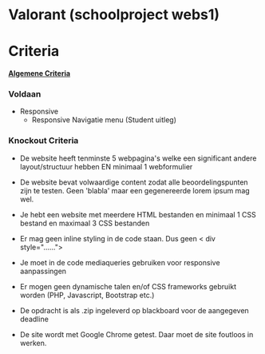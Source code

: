 # Valorant (schoolproject webs1)

# Criteria
**[Algemene Criteria](https://docs.google.com/spreadsheets/d/e/2PACX-1vQCqdVHo8z8lBxfYn5C067lJcex97CyNOlBzU7jngfFC1KdIPaN10csXVt8Q5kZKlBy60C0zf48auSN/pubhtml)**

### Voldaan
- Responsive
  - Responsive Navigatie menu (Student uitleg)


### Knockout Criteria
- De website heeft tenminste 5 webpagina's welke een significant andere layout/structuur hebben EN minimaal 1 webformulier

- De website bevat volwaardige content zodat alle beoordelingspunten zijn te testen. Geen 'blabla' maar een gegenereerde lorem ipsum mag wel.

- Je hebt een website met meerdere HTML bestanden en minimaal 1 CSS bestand en maximaal 3 CSS bestanden

- Er mag geen inline styling in de code staan. Dus geen < div style="......">

- Je moet in de code mediaqueries gebruiken voor responsive aanpassingen

- Er mogen geen dynamische talen en/of CSS frameworks gebruikt worden (PHP, Javascript, Bootstrap etc.)

- De opdracht is als .zip ingeleverd op blackboard voor de aangegeven deadline

- De site wordt met Google Chrome getest. Daar moet de site foutloos in werken.
